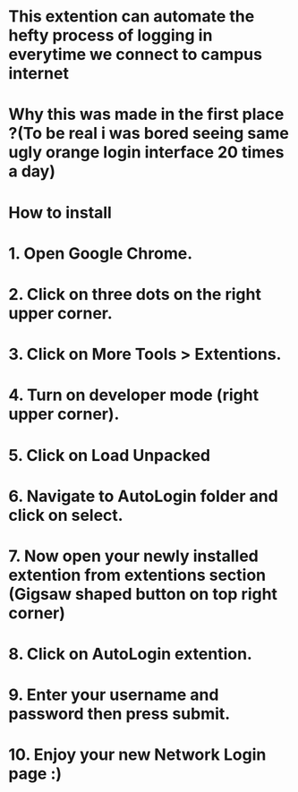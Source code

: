# This extention can automate the hefty process of logging in everytime we connect to campus internet
# Why this was made in the first place ?(To be real i was bored  seeing same ugly orange login interface 20 times a day)


# How to install
# 1. Open Google Chrome.
# 2. Click on three dots on the right upper corner.
# 3. Click on More Tools > Extentions.
# 4. Turn on developer mode (right upper corner).
# 5. Click on Load Unpacked 
# 6. Navigate to AutoLogin folder and click on select.
# 7. Now open your newly installed extention from extentions section (Gigsaw shaped button on top right corner)
# 8. Click on AutoLogin extention.
# 9. Enter your username and password then press submit.
# 10. Enjoy your new Network Login page :)